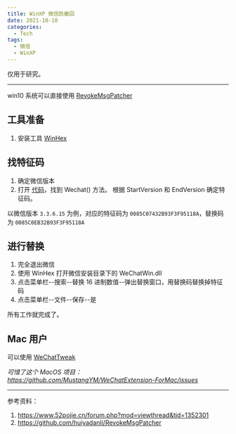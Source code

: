 ```yaml
---
title: WinXP 微信防撤回
date: 2021-10-10
categories:
  - Tech
tags:
  - 微信
  - WinXP
---
```


仅用于研究。

<!-- more -->

---

win10 系统可以直接使用 [RevokeMsgPatcher](https://github.com/huiyadanli/RevokeMsgPatcher)

## 工具准备

1. 安装工具 [WinHex](https://www.jb51.net/softs/205687.html)

## 找特征码

1. 确定微信版本
2. 打开 [代码](https://github.dev/huiyadanli/RevokeMsgPatcher/blob/c503984745f209e3fe9d16172528a72a8688f4f4/RevokeMsgPatcher.Assistant/JsonData.cs)，找到 Wechat() 方法。
   根据 StartVersion 和 EndVersion 确定特征码。

以微信版本 `3.3.6.15` 为例，对应的特征码为 `0085C07432B93F3F95118A`，替换码为 `0085C0EB32B93F3F95118A`

## 进行替换

1. 完全退出微信
1. 使用 WinHex 打开微信安装目录下的 WeChatWin.dll
1. 点击菜单栏--搜索--替换 16 进制数值--弹出替换窗口，用替换码替换掉特征码
1. 点击菜单栏--文件--保存--是

所有工作就完成了。

## Mac 用户

可以使用 [WeChatTweak](https://github.com/Sunnyyoung/WeChatTweak-macOS)

_可惜了这个 MacOS 项目：https://github.com/MustangYM/WeChatExtension-ForMac/issues_

---

参考资料：

1. https://www.52pojie.cn/forum.php?mod=viewthread&tid=1352301
2. https://github.com/huiyadanli/RevokeMsgPatcher
